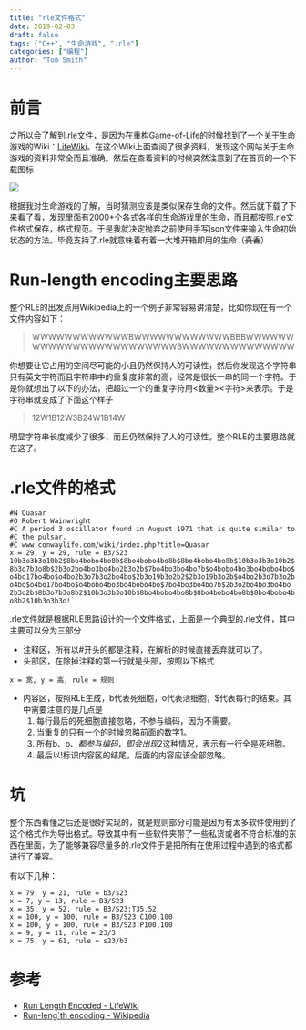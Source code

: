 ```yaml
---
title: "rle文件格式"
date: 2019-02-03
draft: false
tags: ["C++", "生命游戏", ".rle"]
categories: ["编程"]
author: "Tom Smith"
---
```


# 前言
之所以会了解到.rle文件，是因为在重构[Game-of-Life](https://github.com/shuaitq/Game-of-Life)的时候找到了一个关于生命游戏的Wiki：[LifeWiki](http://conwaylife.com/wiki/Main_Page)。在这个Wiki上面查阅了很多资料，发现这个网站关于生命游戏的资料非常全而且准确。然后在查着资料的时候突然注意到了在首页的一个下载图标

![](/image/download_pattern.png)

根据我对生命游戏的了解，当时猜测应该是类似保存生命的文件。然后就下载了下来看了看，发现里面有2000+个各式各样的生命游戏里的生命，而且都按照.rle文件格式保存，格式规范。于是我就决定抛弃之前使用手写json文件来输入生命初始状态的方法。毕竟支持了.rle就意味着有着一大堆开箱即用的生命（~~真香~~）

<!--more-->

# Run-length encoding主要思路

整个RLE的出发点用Wikipedia上的一个例子非常容易讲清楚，比如你现在有一个文件内容如下：

> WWWWWWWWWWWWBWWWWWWWWWWWWBBBWWWWWWWWWWWWWWWWWWWWWWWWBWWWWWWWWWWWWWW

你想要让它占用的空间尽可能的小且仍然保持人的可读性，然后你发现这个字符串只有英文字符而且字符串中的重复度非常的高，经常是很长一串的同一个字符。于是你就想出了以下的办法，把超过一个的重复字符用<数量><字符>来表示。于是字符串就变成了下面这个样子

> 12W1B12W3B24W1B14W

明显字符串长度减少了很多，而且仍然保持了人的可读性。整个RLE的主要思路就在这了。

# .rle文件的格式

```
#N Quasar
#O Robert Wainwright
#C A period 3 oscillator found in August 1971 that is quite similar to
#C the pulsar.
#C www.conwaylife.com/wiki/index.php?title=Quasar
x = 29, y = 29, rule = B3/S23
10b3o3b3o10b2$8bo4bobo4bo8b$8bo4bobo4bo8b$8bo4bobo4bo8b$10b3o3b3o10b2$
8b3o7b3o8b$2b3o2bo4bo3bo4bo2b3o2b$7bo4bo3bo4bo7b$o4bobo4bo3bo4bobo4bo$
o4bo17bo4bo$o4bo2b3o7b3o2bo4bo$2b3o19b3o2b2$2b3o19b3o2b$o4bo2b3o7b3o2b
o4bo$o4bo17bo4bo$o4bobo4bo3bo4bobo4bo$7bo4bo3bo4bo7b$2b3o2bo4bo3bo4bo
2b3o2b$8b3o7b3o8b2$10b3o3b3o10b$8bo4bobo4bo8b$8bo4bobo4bo8b$8bo4bobo4b
o8b2$10b3o3b3o!
```

.rle文件就是根据RLE思路设计的一个文件格式，上面是一个典型的.rle文件，其中主要可以分为三部分

* 注释区，所有以#开头的都是注释，在解析的时候直接丢弃就可以了。
* 头部区，在除掉注释的第一行就是头部，按照以下格式

```
x = 宽, y = 高, rule = 规则
```

* 内容区，按照RLE生成，b代表死细胞，o代表活细胞，$代表每行的结束。其中需要注意的是几点是
    1. 每行最后的死细胞直接忽略，不参与编码，因为不需要。
    2. 当重复的只有一个的时候忽略前面的数字1。
    3. 所有b、o、$都参与编码，即会出现2$这种情况，表示有一行全是死细胞。
    4. 最后以!标识内容区的结尾，后面的内容应该全部忽略。

# 坑

整个东西看懂之后还是很好实现的，就是规则部分可能是因为有太多软件使用到了这个格式作为导出格式。导致其中有一些软件夹带了一些私货或者不符合标准的东西在里面，为了能够兼容尽量多的.rle文件于是把所有在使用过程中遇到的格式都进行了兼容。

有以下几种：

```
x = 79, y = 21, rule = b3/s23
x = 7, y = 13, rule = B3/S23
x = 35, y = 52, rule = B3/S23:T35,52
x = 100, y = 100, rule = B3/S23:C100,100
x = 100, y = 100, rule = B3/S23:P100,100
x = 9, y = 11, rule = 23/3
x = 75, y = 61, rule = s23/b3
```

# 参考
* [Run Length Encoded - LifeWiki](http://conwaylife.com/wiki/RLE)
* [Run-leng`th encoding - Wikipedia](https://en.wikipedia.org/wiki/Run-length_encoding)